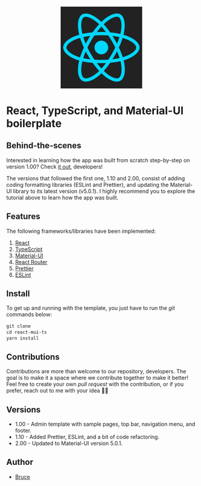 <p align="center">
  <img width="43%" src="./react-logo-png.png" />
</p>

# React, TypeScript, and Material-UI boilerplate

## Behind-the-scenes

Interested in learning how the app was built from scratch step-by-step on version 1.00? Check [it out](https://www.welcomedeveloper.com/react-typescript-material-design), developers!

The versions that followed the first one, 1.10 and 2.00, consist of adding coding formatting libraries (ESLint and Prettier), and updating the Material-UI library to its latest version (v5.0.1). I highly recommend you to explore the tutorial above to learn how the app was built.

## Features

The following frameworks/libraries have been implemented:

1. [React](https://reactjs.org/)
2. [TypeScript](https://www.typescriptlang.org/)
3. [Material-UI](https://mui.com/)
4. [React Router](https://reactrouter.com/)
5. [Prettier](https://prettier.io)
6. [ESLint](https://eslint.org/)

## Install

To get up and running with the template, you just have to run the _git_ commands below:

```
git clone
cd react-mui-ts
yarn install
```

## Contributions

Contributions are more than welcome to our repository, developers. The goal is to make it a space where we contribute together to make it better! Feel free to create your own _pull request_ with the contribution, or if you prefer, reach out to me with your idea 🙋‍♂️

## Versions

- 1.00 - Admin template with sample pages, top bar, navigation menu, and footer.
- 1.10 - Added Prettier, ESLint, and a bit of code refactoring.
- 2.00 - Updated to Material-UI version 5.0.1.

## Author

- [Bruce](https://github.com/brucethai97)
